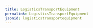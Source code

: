 ```yaml
---
title: LogisticsTransportEquipment
permalink: LogisticsTransportEquipment
jsonid: logisticstransportequipment
---
```

